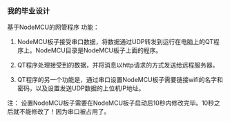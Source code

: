### 我的毕业设计

基于NodeMCU的网管程序
功能：

1. NodeMCU板子接受串口数据，将数据通过UDP转发到运行在电脑上的QT程序上。NodeMCU目录是NodeMCU板子上面的程序。

2. QT程序处理接受到的数据，并将消息以http请求的方式发送给远程服务器。

3. QT程序的另一个功能是，通过串口设置NodeMCU板子需要链接wifi的名字和密码，以及设置发送UDP数据的上位机IP地址。

注： 设置NodeMCU板子需要在NodeMCU板子启动后10秒内修改完毕。10秒之后就不能修改了！因为串口被占用了。
